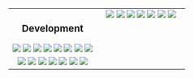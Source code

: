<table>
  <tr>
    <td valign="top" width="50%">
      <h3 align="center">Development</h3>
      <div align="center">  
        <img src="https://skillicons.dev/icons?i=c" />
        <img src="https://skillicons.dev/icons?i=cpp" />
        <img src="https://skillicons.dev/icons?i=java" />
        <img src="https://skillicons.dev/icons?i=cs" />
        <img src="https://skillicons.dev/icons?i=html" />
        <img src="https://skillicons.dev/icons?i=css" />
        <img src="https://skillicons.dev/icons?i=python" />
        <img src="https://skillicons.dev/icons?i=javascript" />
      </div>
    </td>
    <td rowspan="2" valign="top" width="50%">
      <div align="center">  
          <img src="https://skillicons.dev/icons?i=c" />
          <img src="https://skillicons.dev/icons?i=cpp" />
          <img src="https://skillicons.dev/icons?i=java" />
          <img src="https://skillicons.dev/icons?i=cs" />
          <img src="https://skillicons.dev/icons?i=html" />
          <img src="https://skillicons.dev/icons?i=css" />
          <img src="https://skillicons.dev/icons?i=python" />
      </div>
    </td>
  </tr>
  <tr>
    <td valign="top" width="50%">
      <div align="center">  
          <img src="https://skillicons.dev/icons?i=c" />
          <img src="https://skillicons.dev/icons?i=cpp" />
          <img src="https://skillicons.dev/icons?i=java" />
          <img src="https://skillicons.dev/icons?i=cs" />
          <img src="https://skillicons.dev/icons?i=html" />
          <img src="https://skillicons.dev/icons?i=css" />
          <img src="https://skillicons.dev/icons?i=python" />
      </div>
    </td>
  </tr>
</table>




   
